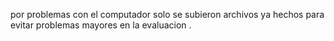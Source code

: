 por problemas con el computador solo se subieron archivos ya hechos para evitar problemas mayores en la evaluacion .
